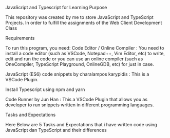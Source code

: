 JavaScript and Typescript for Learning Purpose

This repository was created by me to store JavaScript and TypeScript Projects.
In order to fulfill the assignments of the Web Client Development Class



Requirements

To run this program, you need:
Code Editor / Online Compiler : You need to install a code editor (such as VSCode, Notepad++, Vim Editor, etc) to write, edit and run the code or you can use an online compiler (such as OneCompiler, TypeScript Playground, OnlineGDB, etc) for just in case.

JavaScript (ES6) code snippets by charalampos karypidis : This is a VSCode Plugin.

Install Typescript using npm and yarn

Code Runner by Jun Han : This a VSCode Plugin that allows you as developer to run snippets written in different programming languages.



Tasks and Expectations

Here Below are 5 Tasks and Expectations that i have written code using JavaScript dan TypeScript and their differences

